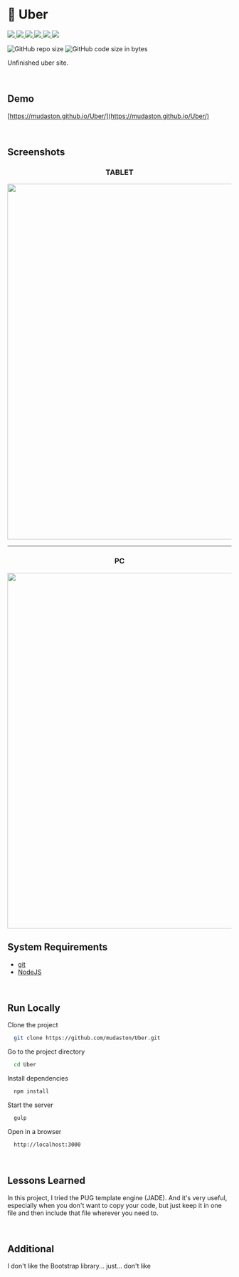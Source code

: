 # :taxi: Uber

<div>

<a href="https://gulpjs.com/" target="_blank">
<img src="https://img.shields.io/badge/gulp-4.0.2-CF4647?style=for-the-badge&logo=gulp">
</a>

<a href="https://sass-lang.com/" target="_blank">
<img src="https://img.shields.io/badge/sass-4.1.0-CC6699?style=for-the-badge&logo=Sass">
</a>

<a href="https://www.npmjs.com/package/autoprefixer" target="_blank">
<img src="https://img.shields.io/badge/Autoprefixer-7.0.1-DD3735?style=for-the-badge&logo=Autoprefixer">
</a>

<a href="https://browsersync.io/" target="_blank">
<img src="https://img.shields.io/badge/browser%20sync-2.26.13-ACEBB8?style=for-the-badge">
</a>

<a href="https://www.npmjs.com/package/gulp-clean-css" target="_blank">
<img src="https://img.shields.io/badge/clean%20css-4.3.0-F1CCAF?style=for-the-badge">
</a>

<a href="https://www.npmjs.com/package/pug" target="_blank">
<img src="https://img.shields.io/badge/PUG(JADE)-2.3.0-A86454?style=for-the-badge&logo=Pug">
</a>

</div>

<p>

![GitHub repo size](https://img.shields.io/github/repo-size/mudaston/Uber?style=for-the-badge)
![GitHub code size in bytes](https://img.shields.io/github/languages/code-size/mudaston/Uber?style=for-the-badge)

</p>

Unfinished uber site.

<br/>

## Demo

[https://mudaston.github.io/Uber/](https://mudaston.github.io/Uber/)

<br/>

## Screenshots

</p>

<h3 align="center">TABLET</h3>

<p align="center">
<img src="https://user-images.githubusercontent.com/64277973/195982904-e6284b24-310b-4bda-a167-35ca91199356.png"
     width="800"
/>
</p>

___

<h3 align="center">PC</h3>

<p align="center">
<img src="https://user-images.githubusercontent.com/64277973/195982905-a1fb8e28-64cd-4db2-bf8d-3341d491cc79.png"
     width="800"
/>
</p>

## System Requirements

- [git](https://git-scm.com/)
- [NodeJS](https://nodejs.org/en/)

<br/>

## Run Locally

Clone the project

```bash
  git clone https://github.com/mudaston/Uber.git
```

Go to the project directory

```bash
  cd Uber
```

Install dependencies

```bash
  npm install
```

Start the server

```bash
  gulp
```

Open in a browser

```bash
  http://localhost:3000
```

<br/>

## Lessons Learned

In this project, I tried the PUG template engine (JADE).
And it's very useful, especially when you don't want to copy your code, but just keep it in one file and then include that file wherever you need to.


<br/>

## Additional

I don't like the Bootstrap library... just... don't like
